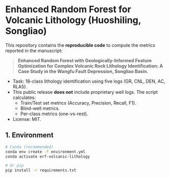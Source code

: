 # Enhanced Random Forest for Volcanic Lithology (Huoshiling, Songliao)

This repository contains the **reproducible code** to compute the metrics reported in the manuscript:

> **Enhanced Random Forest with Geologically-Informed Feature Optimization for Complex Volcanic Rock Lithology Identification: A Case Study in the Wangfu Fault Depression, Songliao Basin.**

- Task: 18-class lithology identification using five logs (GR, CNL, DEN, AC, RLA5).
- This public release **does not** include proprietary well logs. The script calculates:
  - Train/Test set metrics (Accuracy, Precision, Recall, F1).
  - Blind-well metrics.
  - Per-class metrics (one-vs-rest).
- License: MIT.

## 1. Environment

```bash
# Conda (recommended)
conda env create -f environment.yml
conda activate erf-volcanic-lithology

# Or pip
pip install -r requirements.txt

